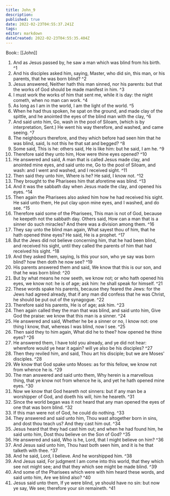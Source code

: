 ```yaml
---
title: John_9
description: 
published: true
date: 2022-02-23T04:55:37.241Z
tags: 
editor: markdown
dateCreated: 2022-02-23T04:55:35.404Z
---
```


 Book:: [[John]]
 1. And as Jesus passed by, he saw a man which was blind from his birth. ^1
 2. And his disciples asked him, saying, Master, who did sin, this man, or his parents, that he was born blind? ^2
 3. Jesus answered, Neither hath this man sinned, nor his parents: but that the works of God should be made manifest in him. ^3
 4. I must work the works of him that sent me, while it is day: the night cometh, when no man can work. ^4
 5. As long as I am in the world, I am the light of the world. ^5
 6. When he had thus spoken, he spat on the ground, and made clay of the spittle, and he anointed the eyes of the blind man with the clay, ^6
 7. And said unto him, Go, wash in the pool of Siloam, (which is by interpretation, Sent.) He went his way therefore, and washed, and came seeing. ^7
 8. The neighbours therefore, and they which before had seen him that he was blind, said, Is not this he that sat and begged? ^8
 9. Some said, This is he: others said, He is like him: but he said, I am he. ^9
 10. Therefore said they unto him, How were thine eyes opened? ^10
 11. He answered and said, A man that is called Jesus made clay, and anointed mine eyes, and said unto me, Go to the pool of Siloam, and wash: and I went and washed, and I received sight. ^11
 12. Then said they unto him, Where is he? He said, I know not. ^12
 13. They brought to the Pharisees him that aforetime was blind. ^13
 14. And it was the sabbath day when Jesus made the clay, and opened his eyes. ^14
 15. Then again the Pharisees also asked him how he had received his sight. He said unto them, He put clay upon mine eyes, and I washed, and do see. ^15
 16. Therefore said some of the Pharisees, This man is not of God, because he keepeth not the sabbath day. Others said, How can a man that is a sinner do such miracles? And there was a division among them. ^16
 17. They say unto the blind man again, What sayest thou of him, that he hath opened thine eyes? He said, He is a prophet. ^17
 18. But the Jews did not believe concerning him, that he had been blind, and received his sight, until they called the parents of him that had received his sight. ^18
 19. And they asked them, saying, Is this your son, who ye say was born blind? how then doth he now see? ^19
 20. His parents answered them and said, We know that this is our son, and that he was born blind: ^20
 21. But by what means he now seeth, we know not; or who hath opened his eyes, we know not: he is of age; ask him: he shall speak for himself. ^21
 22. These words spake his parents, because they feared the Jews: for the Jews had agreed already, that if any man did confess that he was Christ, he should be put out of the synagogue. ^22
 23. Therefore said his parents, He is of age; ask him. ^23
 24. Then again called they the man that was blind, and said unto him, Give God the praise: we know that this man is a sinner. ^24
 25. He answered and said, Whether he be a sinner or no, I know not: one thing I know, that, whereas I was blind, now I see. ^25
 26. Then said they to him again, What did he to thee? how opened he thine eyes? ^26
 27. He answered them, I have told you already, and ye did not hear: wherefore would ye hear it again? will ye also be his disciples? ^27
 28. Then they reviled him, and said, Thou art his disciple; but we are Moses' disciples. ^28
 29. We know that God spake unto Moses: as for this fellow, we know not from whence he is. ^29
 30. The man answered and said unto them, Why herein is a marvellous thing, that ye know not from whence he is, and yet he hath opened mine eyes. ^30
 31. Now we know that God heareth not sinners: but if any man be a worshipper of God, and doeth his will, him he heareth. ^31
 32. Since the world began was it not heard that any man opened the eyes of one that was born blind. ^32
 33. If this man were not of God, he could do nothing. ^33
 34. They answered and said unto him, Thou wast altogether born in sins, and dost thou teach us? And they cast him out. ^34
 35. Jesus heard that they had cast him out; and when he had found him, he said unto him, Dost thou believe on the Son of God? ^35
 36. He answered and said, Who is he, Lord, that I might believe on him? ^36
 37. And Jesus said unto him, Thou hast both seen him, and it is he that talketh with thee. ^37
 38. And he said, Lord, I believe. And he worshipped him. ^38
 39. And Jesus said, For judgment I am come into this world, that they which see not might see; and that they which see might be made blind. ^39
 40. And some of the Pharisees which were with him heard these words, and said unto him, Are we blind also? ^40
 41. Jesus said unto them, If ye were blind, ye should have no sin: but now ye say, We see; therefore your sin remaineth. ^41
